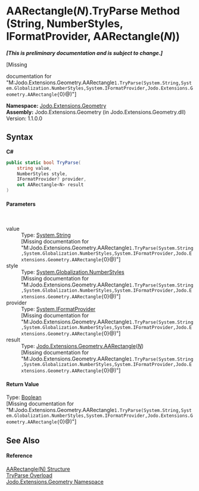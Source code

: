 # AARectangle(*N*).TryParse Method (String, NumberStyles, IFormatProvider, AARectangle(*N*))
 _**\[This is preliminary documentation and is subject to change.\]**_

\[Missing <summary> documentation for "M:Jodo.Extensions.Geometry.AARectangle`1.TryParse(System.String,System.Globalization.NumberStyles,System.IFormatProvider,Jodo.Extensions.Geometry.AARectangle{`0}@)"\]

**Namespace:**&nbsp;<a href="N_Jodo_Extensions_Geometry">Jodo.Extensions.Geometry</a><br />**Assembly:**&nbsp;Jodo.Extensions.Geometry (in Jodo.Extensions.Geometry.dll) Version: 1.1.0.0

## Syntax

**C#**<br />
``` C#
public static bool TryParse(
	string value,
	NumberStyles style,
	IFormatProvider? provider,
	out AARectangle<N> result
)
```


#### Parameters
&nbsp;<dl><dt>value</dt><dd>Type: <a href="https://docs.microsoft.com/dotnet/api/system.string" target="_blank" rel="noopener noreferrer">System.String</a><br />\[Missing <param name="value"/> documentation for "M:Jodo.Extensions.Geometry.AARectangle`1.TryParse(System.String,System.Globalization.NumberStyles,System.IFormatProvider,Jodo.Extensions.Geometry.AARectangle{`0}@)"\]</dd><dt>style</dt><dd>Type: <a href="https://docs.microsoft.com/dotnet/api/system.globalization.numberstyles" target="_blank" rel="noopener noreferrer">System.Globalization.NumberStyles</a><br />\[Missing <param name="style"/> documentation for "M:Jodo.Extensions.Geometry.AARectangle`1.TryParse(System.String,System.Globalization.NumberStyles,System.IFormatProvider,Jodo.Extensions.Geometry.AARectangle{`0}@)"\]</dd><dt>provider</dt><dd>Type: <a href="https://docs.microsoft.com/dotnet/api/system.iformatprovider" target="_blank" rel="noopener noreferrer">System.IFormatProvider</a><br />\[Missing <param name="provider"/> documentation for "M:Jodo.Extensions.Geometry.AARectangle`1.TryParse(System.String,System.Globalization.NumberStyles,System.IFormatProvider,Jodo.Extensions.Geometry.AARectangle{`0}@)"\]</dd><dt>result</dt><dd>Type: <a href="T_Jodo_Extensions_Geometry_AARectangle_1">Jodo.Extensions.Geometry.AARectangle</a>(<a href="T_Jodo_Extensions_Geometry_AARectangle_1">*N*</a>)<br />\[Missing <param name="result"/> documentation for "M:Jodo.Extensions.Geometry.AARectangle`1.TryParse(System.String,System.Globalization.NumberStyles,System.IFormatProvider,Jodo.Extensions.Geometry.AARectangle{`0}@)"\]</dd></dl>

#### Return Value
Type: <a href="https://docs.microsoft.com/dotnet/api/system.boolean" target="_blank" rel="noopener noreferrer">Boolean</a><br />\[Missing <returns> documentation for "M:Jodo.Extensions.Geometry.AARectangle`1.TryParse(System.String,System.Globalization.NumberStyles,System.IFormatProvider,Jodo.Extensions.Geometry.AARectangle{`0}@)"\]

## See Also


#### Reference
<a href="T_Jodo_Extensions_Geometry_AARectangle_1">AARectangle(N) Structure</a><br /><a href="Overload_Jodo_Extensions_Geometry_AARectangle_1_TryParse">TryParse Overload</a><br /><a href="N_Jodo_Extensions_Geometry">Jodo.Extensions.Geometry Namespace</a><br />